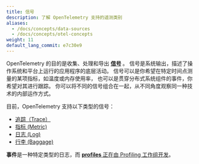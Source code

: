 ```yaml
---
title: 信号
description: 了解 OpenTelemetry 支持的遥测类别
aliases:
  - /docs/concepts/data-sources
  - /docs/concepts/otel-concepts
weight: 11
default_lang_commit: e7c30e9
---
```


OpenTelemetry 的目的是收集、处理和导出 **[信号][]** 。
信号是系统输出，描述了操作系统和平台上运行的应用程序的底层活动。
信号可以是你希望在特定时间点测量的某项指标，如温度或内存使用率，
也可以是贯穿分布式系统组件的事件，你希望对其进行跟踪。
你可以将不同的信号组合在一起，从不同角度观察同一种技术的内部运作方式。

目前，OpenTelemetry 支持以下类型的信号：

- [追踪（Trace）](/docs/concepts/signals/traces)
- [指标 (Metric)](/docs/concepts/signals/metrics)
- [日志 (Log)](/docs/concepts/signals/logs)
- [行李 (Baggage)](/docs/concepts/signals/baggage)

**事件**是一种特定类型的日志，而
[**profiles** 正在由 Profiling 工作组开发](https://github.com/open-telemetry/opentelemetry-specification/blob/main/oteps/profiles/0212-profiling-vision.md)。

[信号]: /docs/specs/otel/glossary/#signals
